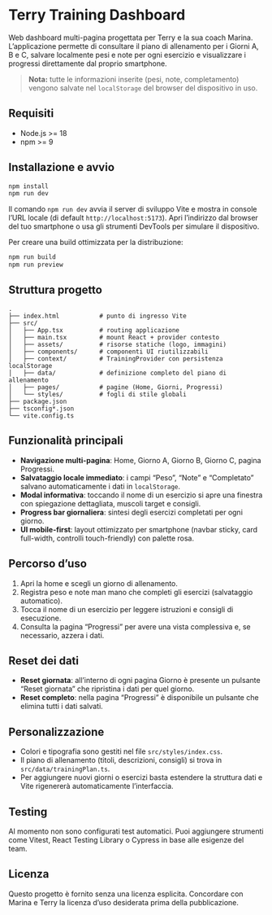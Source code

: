 # Terry Training Dashboard

Web dashboard multi-pagina progettata per Terry e la sua coach Marina. L’applicazione permette di consultare il piano di allenamento per i Giorni A, B e C, salvare localmente pesi e note per ogni esercizio e visualizzare i progressi direttamente dal proprio smartphone.

> **Nota:** tutte le informazioni inserite (pesi, note, completamento) vengono salvate nel `localStorage` del browser del dispositivo in uso.

## Requisiti

- Node.js >= 18
- npm >= 9

## Installazione e avvio

```bash
npm install
npm run dev
```

Il comando `npm run dev` avvia il server di sviluppo Vite e mostra in console l’URL locale (di default `http://localhost:5173`). Apri l’indirizzo dal browser del tuo smartphone o usa gli strumenti DevTools per simulare il dispositivo.

Per creare una build ottimizzata per la distribuzione:

```bash
npm run build
npm run preview
```

## Struttura progetto

```
.
├── index.html           # punto di ingresso Vite
├── src/
│   ├── App.tsx          # routing applicazione
│   ├── main.tsx         # mount React + provider contesto
│   ├── assets/          # risorse statiche (logo, immagini)
│   ├── components/      # componenti UI riutilizzabili
│   ├── context/         # TrainingProvider con persistenza localStorage
│   ├── data/            # definizione completo del piano di allenamento
│   ├── pages/           # pagine (Home, Giorni, Progressi)
│   └── styles/          # fogli di stile globali
├── package.json
├── tsconfig*.json
└── vite.config.ts
```

## Funzionalità principali

- **Navigazione multi-pagina**: Home, Giorno A, Giorno B, Giorno C, pagina Progressi.
- **Salvataggio locale immediato**: i campi “Peso”, “Note” e “Completato” salvano automaticamente i dati in `localStorage`.
- **Modal informativa**: toccando il nome di un esercizio si apre una finestra con spiegazione dettagliata, muscoli target e consigli.
- **Progress bar giornaliera**: sintesi degli esercizi completati per ogni giorno.
- **UI mobile-first**: layout ottimizzato per smartphone (navbar sticky, card full-width, controlli touch-friendly) con palette rosa.

## Percorso d’uso

1. Apri la home e scegli un giorno di allenamento.
2. Registra peso e note man mano che completi gli esercizi (salvataggio automatico).
3. Tocca il nome di un esercizio per leggere istruzioni e consigli di esecuzione.
4. Consulta la pagina “Progressi” per avere una vista complessiva e, se necessario, azzera i dati.

## Reset dei dati

- **Reset giornata**: all’interno di ogni pagina Giorno è presente un pulsante “Reset giornata” che ripristina i dati per quel giorno.
- **Reset completo**: nella pagina “Progressi” è disponibile un pulsante che elimina tutti i dati salvati.

## Personalizzazione

- Colori e tipografia sono gestiti nel file `src/styles/index.css`.
- Il piano di allenamento (titoli, descrizioni, consigli) si trova in `src/data/trainingPlan.ts`.
- Per aggiungere nuovi giorni o esercizi basta estendere la struttura dati e Vite rigenererà automaticamente l’interfaccia.

## Testing

Al momento non sono configurati test automatici. Puoi aggiungere strumenti come Vitest, React Testing Library o Cypress in base alle esigenze del team.

## Licenza

Questo progetto è fornito senza una licenza esplicita. Concordare con Marina e Terry la licenza d’uso desiderata prima della pubblicazione.
